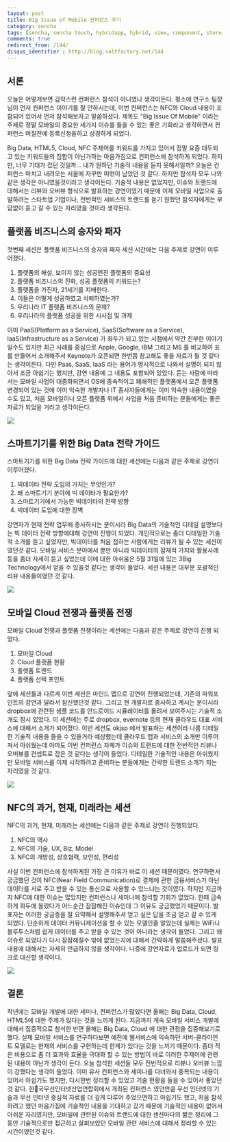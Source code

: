 ```yaml
---
layout: post
title: Big Issue of Mobile 컨퍼런스 후기
category: sencha
tags: [sencha, sencha touch, hybridapp, hybrid, view, component, store, list, dataview]
comments: true
redirect_from: /144/
disqus_identifier : http://blog.saltfactory.net/144
---
```


## 서론

오늘은 어떻게보면 갑작스런 컨퍼런스 참석이 아니였나 생각이든다. 평소에 연구소 팀장님이 먼저 컨퍼런스 이야기를 잘 안하시는데, 이번 컨퍼런스는 NFC와 Cloud 내용이 포함되어 있어서 먼저 참석해보자고 말씀하셨다. 제목도 "Big Issue Of Mobile" 이라는 주제로 정말 모바일의 중요한 세가지 이슈를 들을 수 있는 좋은 기회라고 생각하면서 컨퍼런스 며칠전에 등록신청을하고 상경하게 되었다.

Big Data, HTML5, Cloud, NFC 주제어를 키워드를 가지고 있어서 정말 요즘 대두되고 있는 키워드들의 집합이 아닌가하는 마음가짐으로 컨퍼런스에 참석하게 되었다. 하지만, 너무 기대가 컸던 것일까... 내가 원하던 기술적 내용을 듣지 못해서일까? 오늘은 컨퍼런스 마치고 내려오는 서울에 자꾸만 미련이 남았던 것 같다. 하지만 참석자 모두 나와 같은 생각은 아니였을것이라고 생각이든다. 기술적 내용은 없었지만, 이슈와 트랜드에 대해서는 리뷰와 오버뷰 형식으로 발표하는 강연이였기 때문에 이제 모바일 사업으로 출발하려는 스타트업 기업이나, 전반적인 서비스의 트랜드를 듣기 원했던 참석자에게는 부담없이 듣고 갈 수 있는 자리였을 것이라 생각된다.

<!--more-->

## 플랫폼 비즈니스의 승자와 패자

첫번째 세션은 플랫폼 비즈니스의 승자와 패자 세션 시간에는 다음 주제로 강연이 이루어졌다.
1. 플랫폼의 해설, 보이지 않는 성공엔진 플랫폼의 중요성
2. 플랫폼 비즈니스의 진화, 성공 플랫폼의 키워드는?
3. 플랫폼을 가진자, 21세기를 지배한다.
4. 이들은 어떻게 성공하였고 쇠퇴하였는가?
5. 우리나라 IT 플랫폼 비즈니스의 문제?
6. 우리나라의 플랫폼 성공을 위한 시사점 및 과제

이미 PaaS(Platform as a Service), SaaS(Software as a Service), IaaS(Infrastructure as a Service) 가 화두가 되고 있는 시점에서 약간 진부한 이야기일수도 있지만 최근 사례를 중심으로 Apple, Google, IBM 그리고 MS 를 비교하여 표를 만들어서 소개해주서 Keynote가 오픈되면 한번쯤 참고해도 좋을 자료가 될 것 같다는 생각이든다. 다만 Paas, SaaS, IaaS 라는 용어가 명시적으로 나와서 설명이 되지 않아서 조금 아쉽기는 했지만, 강연 내용에 그 내용도 포함되어 있었다. 듣는 사람에 따라서는 모바일 사업이 대중화되면서 OS에 종속적이고 폐쇄적인 플랫폼에서 오픈 플랫폼 변경되어 있는 것에 이미 익숙한 개발자나 IT 종사자들에게는 이미 익숙한 내용이였을 수도 있고, 처음 모바일이나 오픈 플랫폼 위에서 사업을 처음 준비하는 분들에게는 좋은 자료가 되었을 거라고 생각이든다.

![](http://asset.hibrainapps.net/saltfactory/images/e50f05a4-7dcb-4b1d-98eb-641bacdefb5e)

## 스마트기기를 위한 Big Data 전략 가이드

스마트기기를 위한 Big Data 전략 가이드에 대한 세션에는 다음과 같은 주제로 강연이 이루어졌다.
1. 빅데이타 전략 도입의 가치는 무엇인가?
2. 왜 스마트기기 분야에 빅 데이타가 필요한가?
3. 스마트기기에서 가능한 빅데이타의 전략 방향
4. 빅데이터 도입에 대한 장벽

강연자가 현재 전략 업무에 종사하시는 분이시라 Big Data의 기술적인 디테일 설명보다는 빅 데이터 전략 방향에대해 강연이 진행이 되었다. 개인적으로는 좀더 디테일한 기술적 소개를 듣고 싶었지만, 빅데이터를 처음 접하는 사람에게는 리뷰가 될 수 있는 세션이였던것 같다. 모바일 서비스 분야에서 뿐만 아니라 빅데이터의 잠재적 가치와 활용사례 등을 좀더 자세히 듣고 싶었는데 이에 대한 아쉬움은 5월 31일에 있는 3Big Technology에서 얻을 수 있을것 같다는 생각이 들었다. 세션 내용은 대부분 포괄적인 리뷰 내용들이였던 것 같다.

![](http://asset.hibrainapps.net/saltfactory/images/0f16d1a3-3a62-41f0-bdc2-ccef0ef5c998)  

## 모바일 Cloud 전쟁과 플랫폼 전쟁

모바일 Cloud 전쟁과 플랫폼 전쟁이라는 세션에는 다음과 같은 주제로 강연이 진행 되었다.
1. 모바일 Cloud
2. Cloud 플랫폼 현황
3. 플랫폼 트랜드
4. 플랫폼 선택 포인트

앞에 세션들과 다르게 이번 세션은 마인드 맵으로 강연이 진행되었는데, 기존의 파워포인트의 강연과 달라서 참신했던것 같다. 그리고 현 개발자로 종사하고 계시는 분이시라 dropbox에 관련된 샘플 코드를 안드로이드 시뮬레이터를 돌려서 보여주시는 기술적 소개도 잠시 있었다. 이 세션에는 주로 dropbox, evernote 등의 현재 클라우드 대표 서비스에 대해서 소개가 되어졌다. 이번 세션도 okjsp 에서 발표하는 세션이라 나름 디테일한 기술적 내용을 들을 수 있을거라 예상했는데 클라우드 앱과 서비스의 소개만 이루어 져서 아쉬웠는데 아마도 이번 컨퍼런스 자체가 이슈와 트랜드에 대한 전반적인 리뷰나 오버뷰를 컨셉트로 잡은 것 같다는 생각이 들었다. 디테일한 기술적인 내용은 아쉬웠지만 모바일 서비스를 이제 시작하려고 준비하는 분들에게는 간략한 트랜드 소개가 되는 자리였을 것 같다.

![](http://asset.hibrainapps.net/saltfactory/images/e6a5aa88-da3f-4f24-9180-c4f6a5c48e0c)

## NFC의 과거, 현재, 미래라는 세션

NFC의 과거, 현재, 미래라는 세션에는 다음과 같은 주제로 강연이 진행되었다.
1. NFC의 역사
2. NFC의 기술, UX, Biz, Model
3. NFC의 개방성, 상호협력, 보안성, 편리성

사실 이번 컨퍼런스에 참석하게된 가장 큰 이유가 바로 이 세션 때문이였다. 연구하면서 궁금했던 것이 NFC(Near Field Communication)로 결제에 관한 금융서비스가 아닌 데이터를 서로 주고 받을 수 있는 통신으로 사용할 수 있느냐는 것이였다. 하지만 지금까지 NFC에 대한 이슈는 많았지만 컨퍼런스나 세미나에 참석할 기회가 없었다. 한때 급속하게 화두에 올랐다가 어느순간 잠잠해진 이슈인데 그 이유도 궁금했었기 때문이다. 발표자는 이러한 궁금증을 잘 요약해서 설명해주셔 얻고 싶은 답을 조금 얻고 갈 수 있게 되었다. 단순하게 데이터 커뮤니케이션을 할 수 있는 모델인줄 알았는데 실제는 WiFi나 블루투스처럼 쉽게 데이터를 주고 받을 수 있는 것이 아니라는 생각이 들었다. 그리고 왜 이슈로 되었다가 다시 잠잠해질수 밖에 없었는지에 대해서 간략하게 말씀해주셨다. 발표 내용에 대해서는 자세히 언급하지 않을 생각이다. 나중에 강연자료가 업로드가 되면 링크로 대신할 생각이다.

![](http://asset.hibrainapps.net/saltfactory/images/ab9bf1ba-c7c5-4f07-b13d-ea7b11a490a6)

## 결론

작년에는 모바일 개발에 대한 세미나, 컨퍼런스가 많았다면 올해는 Big Data, Cloud, HTML5에 대한 주제가 많다는 것을 느끼게 된다. 지금까지 계속 모바일 서비스 개발에 대해서 집중적으로 참석한 반면 올해는 Big Data, Cloud 에 대한 관점을 집중해보기로 했다. 실제 모바일 서비스를 연구하다보면 예전에 웹서비스에 익숙하던 서버-클라이언트 모델로는 현재의 서비스를 구현하는데 한계가 있다는 것을 느끼기 때문이다. 좀더 적은 비용으로 좀 더 효과와 효율을 극대화 할 수 있는 방법이 바로 이러한 주제어에 관련된 내용이 아닌가 생각이 든다. 오늘 참석한 세션들 모두 전반적으로 리뷰나 오버뷰 느낌이 강했다는 생각이 들었다. 이미 유사 컨퍼런스와 세미나를 다녀와서 중복되는 내용이 있어서 아쉽기도 했지만, 다시한번 정리할 수 있었고 기술 현황을 들을 수 있어서 좋았던것 같다. 한국무선인터넷산업연합회에서 개최된 컨퍼런스 였던만큼 무선 인터넷의 기술과 무선 인터넷 중심적 자료를 더 깊게 다루어 주었으면하고 아쉽기도 했고, 처음 참석하려고 했던 마음가짐에 기술적인 내용을 기대하고 갔기 때문에 기술적인 내용이 없어서 아쉬운 자리였지만, 모바일에 관련된 이슈와 트랜드에 대한 센션마다의 짦은 정리에 그동안 기술적으로만 접근하고 살펴보았던 모바일 관련 서비스에 대해서 정리할 수 있는 시간이였던것 같다.


